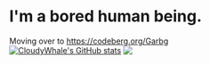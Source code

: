 # I'm a bored human being.  
Moving over to https://codeberg.org/Garbg  
[![CloudyWhale's GitHub stats](https://github-readme-stats.vercel.app/api?username=Garbg&theme=nord&show_icons=true&bg_color=1e1e2e&text_color=cdd6f4&icon_color=cba6f7&title_color=94e2d5)](https://github.com/anuraghazra/github-readme-stats)
<a href="https://github.com/anuraghazra/github-readme-stats"><img align="top" src="https://github-readme-stats.vercel.app/api/top-langs/?username=Garbg&theme=nord&layout=compact&bg_color=1e1e2e&text_color=cdd6f4&icon_color=cba6f7&title_color=94e2d5"></a>
